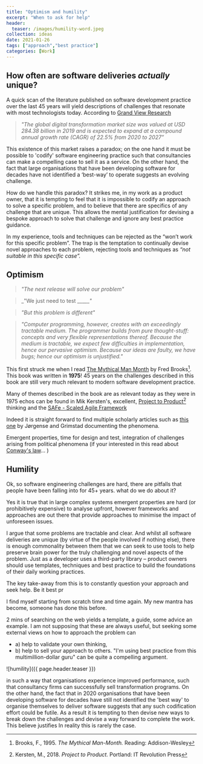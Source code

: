 ```yaml
---
title: "Optimism and humility"
excerpt: "When to ask for help"
header:
  teaser: /images/humility-word.jpeg
collection: ideas
date: 2021-01-26
tags: ["approach","best practice"]
categories: [Work]
---
```


## How often are software deliveries _actually_ unique?

A quick scan of the literature published on software development practice over the last 45 years will yield descriptions of challenges that resonate with most technologists today. According to [Grand View Research](https://www.grandviewresearch.com/industry-analysis/digital-transformation-market)

> _"The global digital transformation market size was valued at USD 284.38 billion in 2019 and is expected to expand at a compound annual growth rate (CAGR) of 22.5% from 2020 to 2027”_

This existence of this market raises a paradox; on the one hand it must be possible to 'codify' software engineering practice such that consultancies can make a compelling case to sell it as a service. On the other hand, the fact that large organisations that have been developing software for decades have not identified a ‘best-way’ to operate suggests an evolving challenge.

How do we handle this paradox? It strikes me, in my work as a product owner, that it is tempting to feel that it is impossible to codify an approach to solve a specific problem, and to believe that there are specifics of any challenge that are unique. This allows the mental justification for devising a bespoke approach to solve that challenge and ignore any best practice guidance.

In my experience, tools and techniques can be rejected as the “won’t work for this specific problem”.
The trap is the temptation to continually devise novel approaches to each problem, rejecting tools and techniques as _“not suitable in this specific case”._

## Optimism

> _"The next release will solve our problem"_

> _"We just need to test ______"_

> _"But this problem is different"_

> _"Computer programming, however, creates with an exceedingly tractable medium. The programmer builds from pure thought-stuff: concepts and very flexible representations thereof. Because the medium is tractable, we expect few difficulties in implementation, hence our pervasive optimism. Because our ideas are faulty, we have bugs; hence our optimism is unjustified."_

This first struck me when I read [The Mythical Man Month](https://en.wikipedia.org/wiki/The_Mythical_Man-Month) by Fred Brooks[^1]. This book was written in **1975**! 45 years on the challenges described in this book are still very much relevant to modern software development practice.

Many of themes described in the book are as relevant today as they were in 1975 echos can be found in Mik Kersten's, excellent, [Project to Product](https://projecttoproduct.org/)[^2] thinking and the [SAFe - Scaled Agile Framework](https://www.scaledagileframework.com/)

Indeed it is straight forward to find multiple scholarly articles such as [this one](https://www.simula.no/sites/default/files/publications/Jorgensen.2005.2.pdf) by Jørgense and Grimstad documenting the phenomena.

Emergent properties, time for design and test, integration of challenges arising from political phenomena (if your interested in this read about [Conway's law](https://en.wikipedia.org/wiki/Conway%27s_law)... )

## Humility

Ok, so software engineering challenges are hard, there are pitfalls that people have been falling into for 45+ years. what do we do about it?

Yes it is true that in large complex systems emergent properties are hard (or prohibitively expensive) to analyse upfront, however frameworks and approaches are out there that provide approaches to minimise the impact of unforeseen issues.

I argue that some problems are tractable and clear. And whilst all software deliveries are unique (by virtue of the people involved if nothing else), there is enough commonality between them that we can seek to use tools to help preserve brain power for the truly challenging and novel aspects of the problem. Just as a developer uses a third-party library – product owners should use templates, techniques and best practice to build the foundations of their daily working practices.

The key take-away from this is to constantly question your approach and seek help. Be it best pr

I find myself starting from scratch time and time again.  My new mantra has become, someone has done this before.

2 mins of searching on the web yields a template, a guide, some advice an example. I am not supposing that these are always useful, but seeking some external views on how to approach the problem can

- a) help to validate your own thinking,
- b) help to sell your approach to others. "I'm using best practice from this multimillion-dollar guru" can be quite a compelling argument.

![humility]({{ page.header.teaser }})

[^1]: Brooks, F., 1995. _The Mythical Man-Month._ Reading: Addison-Wesley
[^2]: Kersten, M., 2018. _Project to Product._ Portland: IT Revolution Press

in such a way that organisations experience improved performance, such that consultancy firms can successfully sell transformation programs. On the other hand, the fact that in 2020 organisations that have been developing software for decades have still not identified the 'best way' to organise themselves to deliver software suggests that any such codification effort could be futile.
As a result it is tempting to then devise new ways to break down the challenges and devise a way forward to complete the work. This believe justifies In reality this is rarely the case.
